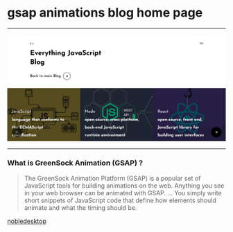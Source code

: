 # gsap animations blog home page

---

![gsap home page](/src/assets/homePage.jpg)

---

### What is GreenSock Animation (GSAP) ?

> The GreenSock Animation Platform (GSAP) is a popular set of JavaScript tools for building animations on the web. Anything you see in your web browser can be animated with GSAP. ... You simply write short snippets of JavaScript code that define how elements should animate and what the timing should be.

[nobledesktop](<https://www.nobledesktop.com/blog/why-learn-the-greensock-animation-platform-gsap#:~:text=The%20GreenSock%20Animation%20Platform%20(GSAP)%20is%20a%20popular%20set%20of,can%20be%20animated%20with%20GSAP.&text=You%20simply%20write%20short%20snippets,what%20the%20timing%20should%20be.>)
